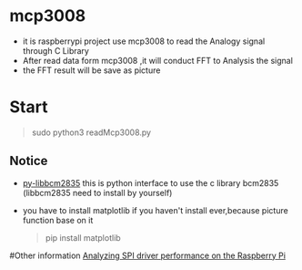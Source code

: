 # mcp3008

- it is raspberrypi project use mcp3008 to read the Analogy signal through C Library
- After read data form mcp3008 ,it will conduct FFT to Analysis the signal
- the FFT result will be save as picture

# Start 
  > sudo python3 readMcp3008.py



##  Notice
- [py-libbcm2835](https://github.com/mubeta06/py-libbcm2835)
this is python interface to use the c library bcm2835   
(libbcm2835 need to install by yourself)
- you have to install matplotlib if you haven't install ever,because picture function base on it
    
    > pip install matplotlib

#Other information
  [Analyzing SPI driver performance on the Raspberry Pi](http://www.jumpnowtek.com/rpi/Analyzing-raspberry-pi-spi-performance.html)
  
